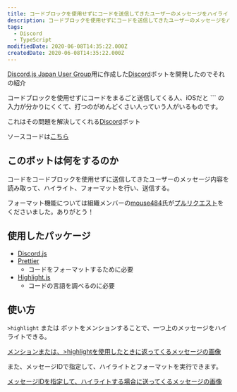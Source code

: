 ```yaml
---
title: コードブロックを使用せずにコードを送信してきたユーザーのメッセージをハイライトするDiscordボット
description: コードブロックを使用せずにコードを送信してきたユーザーのメッセージをハイライトするDiscordボットを作ったので紹介
tags:
  - Discord
  - TypeScript
modifiedDate: 2020-06-08T14:35:22.000Z
createdDate: 2020-06-08T14:35:22.000Z
---
```


[Discord.js Japan User Group](https://discordjs-japan.org)用に作成した[Discord](/tags/discord)ボットを開発したのでそれの紹介

コードブロックを使用せずにコードをまるごと送信してくる人、iOSだと `\`` の入力が分かりにくくて、打つのがめんどくさい人っていう人がいるものです。

これはその問題を解決してくれる[Discord](/tags/discord)ボット

ソースコードは[こちら](https://github.com/InkoHX/highlight-discordbot)

## このボットは何をするのか

コードをコードブロックを使用せずに送信してきたユーザーのメッセージ内容を読み取って、ハイライト、フォーマットを行い、送信する。

フォーマット機能については組織メンバーの[mouse484](https://github.com/mouse484)氏が[プルリクエスト](https://github.com/mouse484)をくださいました。ありがとう！

## 使用したパッケージ

- [Discord.js](https://www.npmjs.com/package/discord.js)
- [Prettier](https://www.npmjs.com/package/prettier)
  - コードをフォーマットするために必要
- [Highlight.js](https://www.npmjs.com/package/highlight.js)
  - コードの言語を調べるのに必要

## 使い方

`>highlight` または ボットをメンションすることで、一つ上のメッセージをハイライトできる。

[メンションまたは、>highlightを使用したときに返ってくるメッセージの画像](/images/posts/highlight-discordbot/highlight-command.png)

また、メッセージIDで指定して、ハイライトとフォーマットを実行できます。

[メッセージIDを指定して、ハイライトする場合に送ってくるメッセージの画像](/images/posts/highlight-discordbot/message-id-highlight.png)
